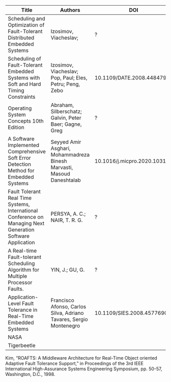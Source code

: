 | Title | Authors | DOI |
|-------|---------|-----|
| Scheduling and Optimization of Fault-Tolerant Distributed Embedded Systems | Izosimov, Viacheslav; | ? |
| Scheduling of Fault-Tolerant Embedded Systems with Soft and Hard Timing Constraints | Izosimov, Viacheslav; Pop, Paul; Eles, Petru; Peng, Zebo | 10.1109/DATE.2008.4484791 |
| Operating System Concepts 10th Edition | Abraham, Silberschatz; Galvin, Peter Baer; Gagne, Greg  | ? |
| A Software Implemented Comprehensive Soft Error Detection Method for Embedded Systems | Seyyed Amir Asghari, Mohammadreza Binesh Marvasti, Masoud Daneshtalab | 10.1016/j.micpro.2020.103161 |
| Fault Tolerant Real Time Systems, International Conference on Managing Next Generation Software Application | PERSYA, A. C.; NAIR, T. R. G. | ? |
| A Real-time Fault-tolerant Scheduling Algorithm for Multiple Processor Faults. | YIN, J.; GU, G. | ?
| Application-Level Fault Tolerance in Real-Time Embedded Systems | Francisco Afonso, Carlos Silva, Adriano Tavares, Sergio Montenegro | 10.1109/SIES.2008.4577690 |
| NASA | | |
| Tigerbeetle | | |


Kim, “ROAFTS: A Middleware Architecture for Real-Time Object oriented Adaptive Fault Tolerance Support,” in Proceedings of the 3rd IEEE International High-Assurance Systems Engineering Symposium, pp. 50-57, Washington, D.C., 1998. 
